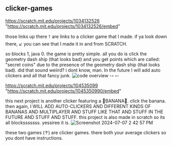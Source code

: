 ## clicker-games

https://scratch.mit.edu/projects/1034132526
"https://scratch.mit.edu/projects/1034132526/embed"

 those links up there 🡑  are links to a clicker game that I made.
 if ya look down there, ↙ you can see that I made it in and from SCRATCH.
 
 so blocks 1, java 0.
 the game is pretty simple.
 all you do is click the geometry dash ship (that looks bad) and you get points which are called:
 "secret coins" due to the presence of the geometry dash ship (that looks bad).
 did that sound weiird? i dont know, man.
 In the future I will add auto clickers and all that fancy junk. 
 ![code overview](https://github.com/isawesom3/clicker-games/assets/173570795/9539b614-dfd8-4628-ad19-0108ff9b2c04)
 -_______________________________________________________________________________________________________________________-
 -_______________________________________________________________________________________________________________________-
 
https://scratch.mit.edu/projects/104535099
"https://scratch.mit.edu/projects/1045350990/embed"

this next project is another clicker featuring a 🐒BANANA🍌.
click the banana.
then again,
I WILL ADD AUTO-CLICKERS AND DIFFERENT KINDS OF BANANAS AND MULTIPLAYER AND STUFF LIKE THAT AND STUFF IN THE FUTURE AND STUFF AND STUFF.
this project is also made in scratch
so its all blocksssssss. yessiree it is.
![Screenshot 2024-07-07 2 42 57 PM](https://github.com/isawesom3/clicker-games/assets/173570795/d34dd738-d480-4f90-838d-fa79a04a1d4e)







these two games (↑) are clicker games. there both your average clickers so you dont have instructions.
